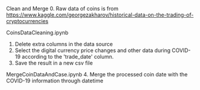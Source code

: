 Clean and Merge
0. Raw data of coins is from https://www.kaggle.com/georgezakharov/historical-data-on-the-trading-of-cryptocurrencies

CoinsDataCleaning.ipynb
1. Delete extra columns in the data source
2. Select the digital currency price changes and other data during COVID-19 according to the 'trade_date' column.
3. Save the result in a new csv file

MergeCoinDataAndCase.ipynb
4. Merge the processed coin date with the COVID-19 information through datetime
